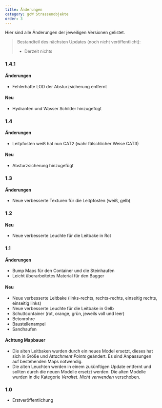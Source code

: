 ```yaml
---
title: Änderungen
category: gcW Strassenobjekte
order: 3
---
```


Hier sind alle Änderungen der jeweiligen Versionen gelistet.

> Bestandteil des nächsten Updates (noch nicht veröffentlicht):
> - Derzeit nichts
>

### 1.4.1
#### Änderungen
- Fehlerhafte LOD der Absturzsicherung entfernt

#### Neu
- Hydranten und Wasser Schilder hinzugefügt

### 1.4
#### Änderungen
- Leitpfosten weiß hat nun CAT2 (wahr fälschlicher Weise CAT3)

#### Neu
- Absturzsicherung hinzugefügt

### 1.3
#### Änderungen
- Neue verbesserte Texturen für die Leitpfosten (weiß, gelb)

### 1.2
#### Neu
- Neue verbesserte Leuchte für die Leitbake in Rot

### 1.1
#### Änderungen
- Bump Maps für den Container und die Steinhaufen
- Leicht überarbeitetes Material für den Bagger

#### Neu
- Neue verbesserte Leitbake (links-rechts, rechts-rechts, einseitig rechts, einseitig links)
- Neue verbesserte Leuchte für die Leitbake in Gelb
- Schuttcontainer (rot, orange, grün, jeweils voll und leer)
- Betonrohre
- Baustellenampel
- Sandhaufen

#### Achtung Mapbauer
- Die alten Leitbaken wurden durch ein neues Model ersetzt, dieses hat sich in Größe und _Attachment Points_ geändert. Es sind Anpassungen auf bestehenden Maps notwendig.
- Die alten Leuchten werden in einem zukünftigen Update entfernt und sollten durch die neuen Modelle ersetzt werden. Die alten Modelle wurden in die Kategorie _Veraltet. Nicht verwenden_ verschoben.

### 1.0
- Erstveröffentlichung
